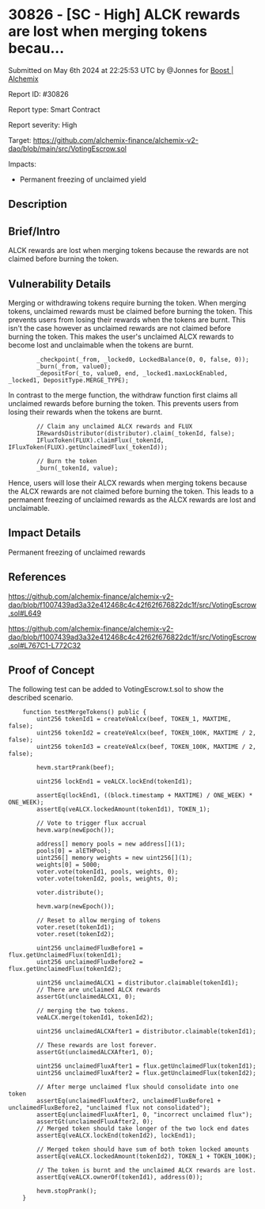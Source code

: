 # 30826 - \[SC - High] ALCK rewards are lost when merging tokens becau...

Submitted on May 6th 2024 at 22:25:53 UTC by @Jonnes for [Boost | Alchemix](https://immunefi.com/bounty/alchemix-boost/)

Report ID: #30826

Report type: Smart Contract

Report severity: High

Target: https://github.com/alchemix-finance/alchemix-v2-dao/blob/main/src/VotingEscrow.sol

Impacts:

* Permanent freezing of unclaimed yield

## Description

## Brief/Intro

ALCK rewards are lost when merging tokens because the rewards are not claimed before burning the token.

## Vulnerability Details

Merging or withdrawing tokens require burning the token. When merging tokens, unclaimed rewards must be claimed before burning the token. This prevents users from losing their rewards when the tokens are burnt. This isn't the case however as unclaimed rewards are not claimed before burning the token. This makes the user's unclaimed ALCX rewards to become lost and unclaimable when the tokens are burnt.

```
        _checkpoint(_from, _locked0, LockedBalance(0, 0, false, 0));
        _burn(_from, value0);
        _depositFor(_to, value0, end, _locked1.maxLockEnabled, _locked1, DepositType.MERGE_TYPE);

```

In contrast to the merge function, the withdraw function first claims all unclaimed rewards before burning the token. This prevents users from losing their rewards when the tokens are burnt.

```
        // Claim any unclaimed ALCX rewards and FLUX
        IRewardsDistributor(distributor).claim(_tokenId, false);
        IFluxToken(FLUX).claimFlux(_tokenId, IFluxToken(FLUX).getUnclaimedFlux(_tokenId));

        // Burn the token
        _burn(_tokenId, value);
```

Hence, users will lose their ALCX rewards when merging tokens because the ALCX rewards are not claimed before burning the token. This leads to a permanent freezing of unclaimed rewards as the ALCX rewards are lost and unclaimable.

## Impact Details

Permanent freezing of unclaimed rewards

## References

https://github.com/alchemix-finance/alchemix-v2-dao/blob/f1007439ad3a32e412468c4c42f62f676822dc1f/src/VotingEscrow.sol#L649

https://github.com/alchemix-finance/alchemix-v2-dao/blob/f1007439ad3a32e412468c4c42f62f676822dc1f/src/VotingEscrow.sol#L767C1-L772C32

## Proof of Concept

The following test can be added to VotingEscrow.t.sol to show the described scenario.

```
    function testMergeTokens() public {
        uint256 tokenId1 = createVeAlcx(beef, TOKEN_1, MAXTIME, false);
        uint256 tokenId2 = createVeAlcx(beef, TOKEN_100K, MAXTIME / 2, false);
        uint256 tokenId3 = createVeAlcx(beef, TOKEN_100K, MAXTIME / 2, false);

        hevm.startPrank(beef);

        uint256 lockEnd1 = veALCX.lockEnd(tokenId1);

        assertEq(lockEnd1, ((block.timestamp + MAXTIME) / ONE_WEEK) * ONE_WEEK);
        assertEq(veALCX.lockedAmount(tokenId1), TOKEN_1);

        // Vote to trigger flux accrual
        hevm.warp(newEpoch());

        address[] memory pools = new address[](1);
        pools[0] = alETHPool;
        uint256[] memory weights = new uint256[](1);
        weights[0] = 5000;
        voter.vote(tokenId1, pools, weights, 0);
        voter.vote(tokenId2, pools, weights, 0);

        voter.distribute();

        hevm.warp(newEpoch());

        // Reset to allow merging of tokens
        voter.reset(tokenId1);
        voter.reset(tokenId2);

        uint256 unclaimedFluxBefore1 = flux.getUnclaimedFlux(tokenId1);
        uint256 unclaimedFluxBefore2 = flux.getUnclaimedFlux(tokenId2);

        uint256 unclaimedALCX1 = distributor.claimable(tokenId1);
        // There are unclaimed ALCX rewards
        assertGt(unclaimedALCX1, 0);

        // merging the two tokens.
        veALCX.merge(tokenId1, tokenId2);

        uint256 unclaimedALCXAfter1 = distributor.claimable(tokenId1);

        // These rewards are lost forever.
        assertGt(unclaimedALCXAfter1, 0);

        uint256 unclaimedFluxAfter1 = flux.getUnclaimedFlux(tokenId1);
        uint256 unclaimedFluxAfter2 = flux.getUnclaimedFlux(tokenId2);

        // After merge unclaimed flux should consolidate into one token
        assertEq(unclaimedFluxAfter2, unclaimedFluxBefore1 + unclaimedFluxBefore2, "unclaimed flux not consolidated");
        assertEq(unclaimedFluxAfter1, 0, "incorrect unclaimed flux");
        assertGt(unclaimedFluxAfter2, 0);
        // Merged token should take longer of the two lock end dates
        assertEq(veALCX.lockEnd(tokenId2), lockEnd1);

        // Merged token should have sum of both token locked amounts
        assertEq(veALCX.lockedAmount(tokenId2), TOKEN_1 + TOKEN_100K);

        // The token is burnt and the unclaimed ALCX rewards are lost.
        assertEq(veALCX.ownerOf(tokenId1), address(0));

        hevm.stopPrank();
    }
```
